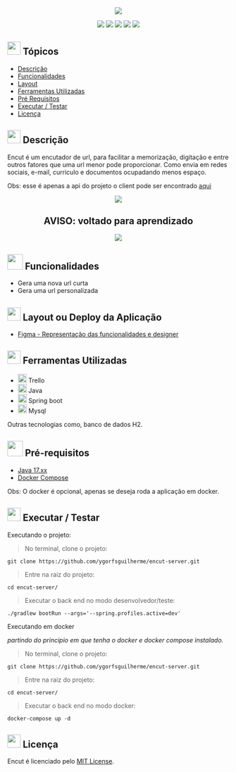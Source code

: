 
<div align="center">
   <img src="https://user-images.githubusercontent.com/100237670/210073579-42b5a77e-8129-4396-b380-4203c0517dba.png" />
</div>

<p align="center">
   <img src="http://img.shields.io/static/v1?label=React&message=FRAMEWORK&color=blue&style=for-the-badge" #vitrinedev/>
   <img src="http://img.shields.io/static/v1?label=Java&message=17.0.5&color=red&style=for-the-badge" #vitrinedev/>
   <img src="http://img.shields.io/static/v1?label=Srping%20Boot&message=FRAMEWORK&color=green&style=for-the-badge" #vitrinedev/>
   <img src="http://img.shields.io/static/v1?label=license&message=MIT&color=yellow&style=for-the-badge" #vitrinedev/>
   <img src="http://img.shields.io/static/v1?label=STATUS&message=EM%20DESENVOLVIMENTO&color=greeb&style=for-the-badge" #vitrinedev/>
</p>

## <img height="30px" src="https://img.icons8.com/plasticine/100/null/todo-list.png"/> Tópicos
- [Descrição](#-descrição)
- [Funcionalidades](#-funcionalidades)
- [Layout](#-layout-ou-deploy-da-aplicação)
- [Ferramentas Utilizadas](#-ferramentas-utilizadas)
- [Pré Requisitos](#-pré-requisitos)
- [Executar / Testar](#-executar--testar)
- [Licença](#-licença)

## <img src="https://cdn-icons-png.flaticon.com/512/3534/3534033.png" style="widht:30px; height:30px;" /> Descrição

Encut é um encutador de url, para facilitar a memorização, digitação e entre outros fatores que uma url menor pode proporcionar. Como envia em redes sociais, e-mail, curriculo e documentos ocupadando menos espaço.

Obs: esse é apenas a api do projeto o client pode ser encontrado [aqui](https://github.com/ygorfsguilherme/encut-client)


<div align="center">
  <img src="https://img.icons8.com/color/48/null/error--v1.png"/>
      <h2>AVISO: voltado para aprendizado</h2>
  <img src="https://img.icons8.com/color/48/null/error--v1.png"/>
</div>

## <img height="35px" src="https://img.icons8.com/color/96/null/puzzle-matching.png"/> Funcionalidades
- Gera uma nova url curta
- Gera uma url personalizada

## <img height="30px" src="https://img.icons8.com/color/96/null/template.png"/> Layout ou Deploy da Aplicação
- [Figma - Representação das funcionalidades e designer](https://www.figma.com/file/d8qu274P7vIjO6yu163LQy/Encut?node-id=0%3A1&t=2DLsvKm4Y0uahWfE-0)

## <img src="https://cdn-icons-png.flaticon.com/512/1835/1835211.png" style="widht:30px; height:30px;" /> Ferramentas Utilizadas

- <img height="20px" src="https://cdn.jsdelivr.net/gh/devicons/devicon/icons/trello/trello-plain.svg" /> Trello
- <img height="20px" src="https://cdn.jsdelivr.net/gh/devicons/devicon/icons/java/java-original.svg" /> Java
- <img height="20px" src="https://cdn.jsdelivr.net/gh/devicons/devicon/icons/spring/spring-original.svg" /> Spring boot
- <img height="20px" src="https://cdn.jsdelivr.net/gh/devicons/devicon/icons/mysql/mysql-original.svg" /> Mysql

Outras tecnologias como, banco de dados H2.

## <img height="35px" src="https://img.icons8.com/fluency/96/null/requirement.png"/> Pré-requisitos
- [Java 17.xx](https://www.oracle.com/java/technologies/javase/jdk17-archive-downloads.htmlnode)
- [Docker Compose](https://docs.docker.com/compose/)

Obs: O docker é opcional, apenas se deseja roda a aplicação em docker.

## <img src="https://cdn-icons-png.flaticon.com/512/3068/3068553.png" style="widht:30px; height:30px;" /> Executar / Testar

Executando o projeto:

> No terminal, clone o projeto:
```
git clone https://github.com/ygorfsguilherme/encut-server.git
```
> Entre na raiz do projeto:
```
cd encut-server/
```

> Executar o back end no modo desenvolvedor/teste:

```
./gradlew bootRun --args='--spring.profiles.active=dev'
```

Executando em docker

*partindo do principio em que tenha o docker e docker compose instalado.*

> No terminal, clone o projeto:
```
git clone https://github.com/ygorfsguilherme/encut-server.git
```
> Entre na raiz do projeto:
```
cd encut-server/
```

> Executar o back end no modo docker:

```
docker-compose up -d
```


## <img height="30px" src="https://img.icons8.com/external-filled-outline-icons-maxicons/85/null/external-balance-law-and-justice-filled-outline-filled-outline-icons-maxicons.png"/> Licença
Encut é licenciado pelo [MIT License](https://github.com/ygorfsguilherme/encut/blob/main/LICENSE).
